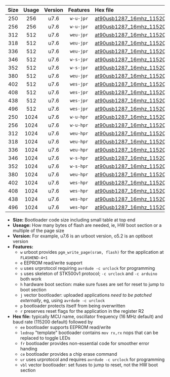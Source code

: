 |Size|Usage|Version|Features|Hex file|
|:-:|:-:|:-:|:-:|:--|
|250|256|u7.6|`w-u-jpr`|[at90usb1287_16mhz_115200bps_ur_vbl.hex](https://raw.githubusercontent.com/stefanrueger/urboot/main/at90usb1287_16mhz_115200bps_ur_vbl.hex)|
|256|256|u7.6|`w-u-jpr`|[at90usb1287_16mhz_115200bps_lednop_ur_vbl.hex](https://raw.githubusercontent.com/stefanrueger/urboot/main/at90usb1287_16mhz_115200bps_lednop_ur_vbl.hex)|
|312|512|u7.6|`weu-jpr`|[at90usb1287_16mhz_115200bps_ee_ur_vbl.hex](https://raw.githubusercontent.com/stefanrueger/urboot/main/at90usb1287_16mhz_115200bps_ee_ur_vbl.hex)|
|318|512|u7.6|`weu-jpr`|[at90usb1287_16mhz_115200bps_ee_lednop_ur_vbl.hex](https://raw.githubusercontent.com/stefanrueger/urboot/main/at90usb1287_16mhz_115200bps_ee_lednop_ur_vbl.hex)|
|336|512|u7.6|`weu-jpr`|[at90usb1287_16mhz_115200bps_ee_lednop_fr_ur_vbl.hex](https://raw.githubusercontent.com/stefanrueger/urboot/main/at90usb1287_16mhz_115200bps_ee_lednop_fr_ur_vbl.hex)|
|346|512|u7.6|`w-s-jpr`|[at90usb1287_16mhz_115200bps_vbl.hex](https://raw.githubusercontent.com/stefanrueger/urboot/main/at90usb1287_16mhz_115200bps_vbl.hex)|
|352|512|u7.6|`w-s-jpr`|[at90usb1287_16mhz_115200bps_lednop_vbl.hex](https://raw.githubusercontent.com/stefanrueger/urboot/main/at90usb1287_16mhz_115200bps_lednop_vbl.hex)|
|380|512|u7.6|`weu-jpr`|[at90usb1287_16mhz_115200bps_ee_lednop_fr_ce_ur_vbl.hex](https://raw.githubusercontent.com/stefanrueger/urboot/main/at90usb1287_16mhz_115200bps_ee_lednop_fr_ce_ur_vbl.hex)|
|402|512|u7.6|`wes-jpr`|[at90usb1287_16mhz_115200bps_ee_vbl.hex](https://raw.githubusercontent.com/stefanrueger/urboot/main/at90usb1287_16mhz_115200bps_ee_vbl.hex)|
|408|512|u7.6|`wes-jpr`|[at90usb1287_16mhz_115200bps_ee_lednop_vbl.hex](https://raw.githubusercontent.com/stefanrueger/urboot/main/at90usb1287_16mhz_115200bps_ee_lednop_vbl.hex)|
|438|512|u7.6|`wes-jpr`|[at90usb1287_16mhz_115200bps_ee_lednop_fr_vbl.hex](https://raw.githubusercontent.com/stefanrueger/urboot/main/at90usb1287_16mhz_115200bps_ee_lednop_fr_vbl.hex)|
|496|512|u7.6|`wes-jpr`|[at90usb1287_16mhz_115200bps_ee_lednop_fr_ce_vbl.hex](https://raw.githubusercontent.com/stefanrueger/urboot/main/at90usb1287_16mhz_115200bps_ee_lednop_fr_ce_vbl.hex)|
|250|1024|u7.6|`w-u-hpr`|[at90usb1287_16mhz_115200bps_ur.hex](https://raw.githubusercontent.com/stefanrueger/urboot/main/at90usb1287_16mhz_115200bps_ur.hex)|
|256|1024|u7.6|`w-u-hpr`|[at90usb1287_16mhz_115200bps_lednop_ur.hex](https://raw.githubusercontent.com/stefanrueger/urboot/main/at90usb1287_16mhz_115200bps_lednop_ur.hex)|
|312|1024|u7.6|`weu-hpr`|[at90usb1287_16mhz_115200bps_ee_ur.hex](https://raw.githubusercontent.com/stefanrueger/urboot/main/at90usb1287_16mhz_115200bps_ee_ur.hex)|
|318|1024|u7.6|`weu-hpr`|[at90usb1287_16mhz_115200bps_ee_lednop_ur.hex](https://raw.githubusercontent.com/stefanrueger/urboot/main/at90usb1287_16mhz_115200bps_ee_lednop_ur.hex)|
|336|1024|u7.6|`weu-hpr`|[at90usb1287_16mhz_115200bps_ee_lednop_fr_ur.hex](https://raw.githubusercontent.com/stefanrueger/urboot/main/at90usb1287_16mhz_115200bps_ee_lednop_fr_ur.hex)|
|346|1024|u7.6|`w-s-hpr`|[at90usb1287_16mhz_115200bps.hex](https://raw.githubusercontent.com/stefanrueger/urboot/main/at90usb1287_16mhz_115200bps.hex)|
|352|1024|u7.6|`w-s-hpr`|[at90usb1287_16mhz_115200bps_lednop.hex](https://raw.githubusercontent.com/stefanrueger/urboot/main/at90usb1287_16mhz_115200bps_lednop.hex)|
|380|1024|u7.6|`weu-hpr`|[at90usb1287_16mhz_115200bps_ee_lednop_fr_ce_ur.hex](https://raw.githubusercontent.com/stefanrueger/urboot/main/at90usb1287_16mhz_115200bps_ee_lednop_fr_ce_ur.hex)|
|402|1024|u7.6|`wes-hpr`|[at90usb1287_16mhz_115200bps_ee.hex](https://raw.githubusercontent.com/stefanrueger/urboot/main/at90usb1287_16mhz_115200bps_ee.hex)|
|408|1024|u7.6|`wes-hpr`|[at90usb1287_16mhz_115200bps_ee_lednop.hex](https://raw.githubusercontent.com/stefanrueger/urboot/main/at90usb1287_16mhz_115200bps_ee_lednop.hex)|
|438|1024|u7.6|`wes-hpr`|[at90usb1287_16mhz_115200bps_ee_lednop_fr.hex](https://raw.githubusercontent.com/stefanrueger/urboot/main/at90usb1287_16mhz_115200bps_ee_lednop_fr.hex)|
|496|1024|u7.6|`wes-hpr`|[at90usb1287_16mhz_115200bps_ee_lednop_fr_ce.hex](https://raw.githubusercontent.com/stefanrueger/urboot/main/at90usb1287_16mhz_115200bps_ee_lednop_fr_ce.hex)|

- **Size:** Bootloader code size including small table at top end
- **Useage:** How many bytes of flash are needed, ie, HW boot section or a multiple of the page size
- **Version:** For example, u7.6 is an urboot version, o5.2 is an optiboot version
- **Features:**
  + `w` urboot provides `pgm_write_page(sram, flash)` for the application at `FLASHEND-4+1`
  + `e` EEPROM read/write support
  + `u` uses urprotocol requiring `avrdude -c urclock` for programming
  + `s` uses skeleton of STK500v1 protocol; `-c urclock` and `-c arduino` both work
  + `h` hardware boot section: make sure fuses are set for reset to jump to boot section
  + `j` vector bootloader: uploaded applications *need to be patched externally*, eg, using `avrdude -c urclock`
  + `p` bootloader protects itself from being overwritten
  + `r` preserves reset flags for the application in the register R2
- **Hex file:** typically MCU name, oscillator frequency (16 MHz default) and baud rate (115200 default) followed by
  + `ee` bootloader supports EEPROM read/write
  + `lednop` "template" bootloader contains `mov rx,rx` nops that can be replaced to toggle LEDs
  + `fr` bootloader provides non-essential code for smoother error handing
  + `ce` bootloader provides a chip erase command
  + `ur` uses urprotocol and requires `avrdude -c urclock` for programming
  + `vbl` vector bootloader: set fuses to jump to reset, not the HW boot section
